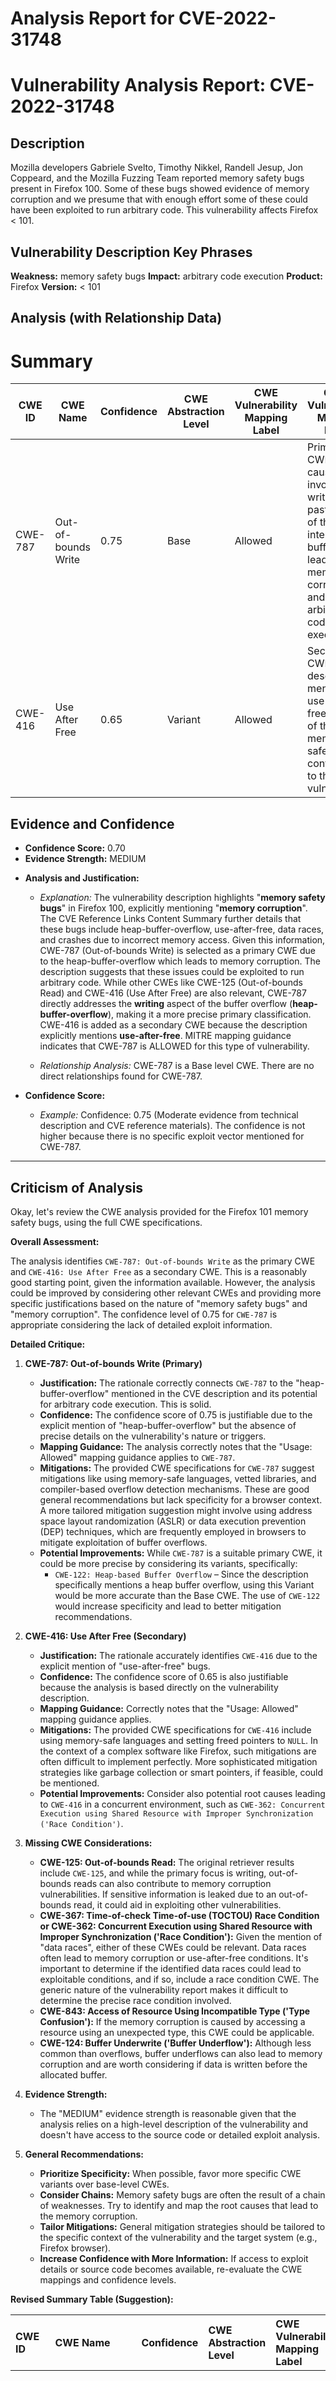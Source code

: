 # Analysis Report for CVE-2022-31748

# Vulnerability Analysis Report: CVE-2022-31748

## Description

Mozilla developers Gabriele Svelto, Timothy Nikkel, Randell Jesup, Jon Coppeard, and the Mozilla Fuzzing Team reported memory safety bugs present in Firefox 100. Some of these bugs showed evidence of memory corruption and we presume that with enough effort some of these could have been exploited to run arbitrary code. This vulnerability affects Firefox < 101.

## Vulnerability Description Key Phrases

**Weakness:** memory safety bugs
**Impact:** arbitrary code execution
**Product:** Firefox
**Version:** < 101

## Analysis (with Relationship Data)

# Summary
| CWE ID | CWE Name | Confidence | CWE Abstraction Level | CWE Vulnerability Mapping Label | CWE-Vulnerability Mapping Notes |
|---|---|---|---|---|---|
| CWE-787 | Out-of-bounds Write | 0.75 | Base | Allowed | Primary CWE. Root cause involves writing data past the end of the intended buffer, leading to memory corruption and potential arbitrary code execution. |
| CWE-416 | Use After Free | 0.65 | Variant | Allowed | Secondary CWE. The description mentions use-after-free as one of the memory safety bugs contributing to the vulnerability. |

## Evidence and Confidence

*   **Confidence Score:** 0.70
*   **Evidence Strength:** MEDIUM

- **Analysis and Justification:**  
  - *Explanation:* The vulnerability description highlights "**memory safety bugs**" in Firefox 100, explicitly mentioning "**memory corruption**". The CVE Reference Links Content Summary further details that these bugs include heap-buffer-overflow, use-after-free, data races, and crashes due to incorrect memory access. Given this information, CWE-787 (Out-of-bounds Write) is selected as a primary CWE due to the heap-buffer-overflow which leads to memory corruption. The description suggests that these issues could be exploited to run arbitrary code. While other CWEs like CWE-125 (Out-of-bounds Read) and CWE-416 (Use After Free) are also relevant, CWE-787 directly addresses the **writing** aspect of the buffer overflow (**heap-buffer-overflow**), making it a more precise primary classification. CWE-416 is added as a secondary CWE because the description explicitly mentions **use-after-free**. MITRE mapping guidance indicates that CWE-787 is ALLOWED for this type of vulnerability.

  - *Relationship Analysis:* CWE-787 is a Base level CWE. There are no direct relationships found for CWE-787.

- **Confidence Score:**  
  - *Example:* Confidence: 0.75 (Moderate evidence from technical description and CVE reference materials). The confidence is not higher because there is no specific exploit vector mentioned for CWE-787.

---

## Criticism of Analysis

Okay, let's review the CWE analysis provided for the Firefox 101 memory safety bugs, using the full CWE specifications.

**Overall Assessment:**

The analysis identifies `CWE-787: Out-of-bounds Write` as the primary CWE and `CWE-416: Use After Free` as a secondary CWE. This is a reasonably good starting point, given the information available. However, the analysis could be improved by considering other relevant CWEs and providing more specific justifications based on the nature of "memory safety bugs" and "memory corruption". The confidence level of 0.75 for `CWE-787` is appropriate considering the lack of detailed exploit information.

**Detailed Critique:**

1.  **CWE-787: Out-of-bounds Write (Primary)**

    *   **Justification:** The rationale correctly connects `CWE-787` to the "heap-buffer-overflow" mentioned in the CVE description and its potential for arbitrary code execution. This is solid.
    *   **Confidence:** The confidence score of 0.75 is justifiable due to the explicit mention of "heap-buffer-overflow" but the absence of precise details on the vulnerability's nature or triggers.
    *   **Mapping Guidance:** The analysis correctly notes that the "Usage: Allowed" mapping guidance applies to `CWE-787`.
    *   **Mitigations:** The provided CWE specifications for `CWE-787` suggest mitigations like using memory-safe languages, vetted libraries, and compiler-based overflow detection mechanisms. These are good general recommendations but lack specificity for a browser context.  A more tailored mitigation suggestion might involve using address space layout randomization (ASLR) or data execution prevention (DEP) techniques, which are frequently employed in browsers to mitigate exploitation of buffer overflows.
    *   **Potential Improvements:** While `CWE-787` is a suitable primary CWE, it could be more precise by considering its variants, specifically:
        *   `CWE-122: Heap-based Buffer Overflow` – Since the description specifically mentions a heap buffer overflow, using this Variant would be more accurate than the Base CWE. The use of `CWE-122` would increase specificity and lead to better mitigation recommendations.

2.  **CWE-416: Use After Free (Secondary)**

    *   **Justification:** The rationale accurately identifies `CWE-416` due to the explicit mention of "use-after-free" bugs.
    *   **Confidence:** The confidence score of 0.65 is also justifiable because the analysis is based directly on the vulnerability description.
    *   **Mapping Guidance:** Correctly notes that the "Usage: Allowed" mapping guidance applies.
    *   **Mitigations:** The provided CWE specifications for `CWE-416` include using memory-safe languages and setting freed pointers to `NULL`. In the context of a complex software like Firefox, such mitigations are often difficult to implement perfectly. More sophisticated mitigation strategies like garbage collection or smart pointers, if feasible, could be mentioned.
    *   **Potential Improvements:** Consider also potential root causes leading to `CWE-416` in a concurrent environment, such as `CWE-362: Concurrent Execution using Shared Resource with Improper Synchronization ('Race Condition')`.

3.  **Missing CWE Considerations:**

    *   **CWE-125: Out-of-bounds Read:** The original retriever results include `CWE-125`, and while the primary focus is writing, out-of-bounds reads can also contribute to memory corruption vulnerabilities. If sensitive information is leaked due to an out-of-bounds read, it could aid in exploiting other vulnerabilities.
    *   **CWE-367: Time-of-check Time-of-use (TOCTOU) Race Condition or CWE-362: Concurrent Execution using Shared Resource with Improper Synchronization ('Race Condition'):** Given the mention of "data races", either of these CWEs could be relevant. Data races often lead to memory corruption or use-after-free conditions. It's important to determine if the identified data races could lead to exploitable conditions, and if so, include a race condition CWE.  The generic nature of the vulnerability report makes it difficult to determine the precise race condition involved.
    *   **CWE-843: Access of Resource Using Incompatible Type ('Type Confusion'):** If the memory corruption is caused by accessing a resource using an unexpected type, this CWE could be applicable.
    *   **CWE-124: Buffer Underwrite ('Buffer Underflow'):** Although less common than overflows, buffer underflows can also lead to memory corruption and are worth considering if data is written before the allocated buffer.

4.  **Evidence Strength:**

    *   The "MEDIUM" evidence strength is reasonable given that the analysis relies on a high-level description of the vulnerability and doesn't have access to the source code or detailed exploit analysis.

5.  **General Recommendations:**

    *   **Prioritize Specificity:** When possible, favor more specific CWE variants over base-level CWEs.
    *   **Consider Chains:** Memory safety bugs are often the result of a chain of weaknesses. Try to identify and map the root causes that lead to the memory corruption.
    *   **Tailor Mitigations:** General mitigation strategies should be tailored to the specific context of the vulnerability and the target system (e.g., Firefox browser).
    *   **Increase Confidence with More Information:** If access to exploit details or source code becomes available, re-evaluate the CWE mappings and confidence levels.

**Revised Summary Table (Suggestion):**

| CWE ID  | CWE Name                            | Confidence | CWE Abstraction Level | CWE Vulnerability Mapping Label | CWE-Vulnerability Mapping Notes                                                                                                                                                                                                          |
| :------- | :---------------------------------- | :--------- | :-------------------- | :------------------------------ | :--------------------------------------------------------------------------------------------------------------------------------------------------------------------------------------------------------------------------------------- |
| CWE-122 | Heap-based Buffer Overflow          | 0.75       | Variant               | Allowed                         | Primary CWE. Root cause involves writing data past the end of a heap allocated buffer, leading to memory corruption and potential arbitrary code execution.                                                                                  |
| CWE-416 | Use After Free                      | 0.65       | Variant               | Allowed                         | Secondary CWE. The description mentions use-after-free as one of the memory safety bugs contributing to the vulnerability.                                                                                                               |
| CWE-362 | Concurrent Execution using Shared Resource with Improper Synchronization ('Race Condition')    | 0.40    | Class                | Allowed-with-Review             | Potentially relevant if the Use-After-Free or other memory corruption issues are triggered by concurrent access to shared resources. Requires further investigation to confirm. |

**In summary:**

The original analysis provides a good starting point but can be enhanced by:

*   Using more specific CWE variants (e.g., `CWE-122` instead of `CWE-787` in this case).
*   Considering potential root causes (e.g., race conditions contributing to UAF).
*   Tailoring mitigation suggestions to the browser environment.
*   Increasing confidence levels and evidence strength when more details become available.

## Final Resolution

# Summary
| CWE ID | CWE Name | Confidence | CWE Abstraction Level | CWE Vulnerability Mapping Label | CWE-Vulnerability Mapping Notes |
|---|---|---|---|---|---|
| CWE-122 | Heap-based Buffer Overflow | 0.75 | Variant | Allowed | Primary CWE. Root cause involves writing data past the end of a heap allocated buffer, leading to memory corruption and potential arbitrary code execution. |
| CWE-416 | Use After Free | 0.65 | Variant | Allowed | Secondary CWE. The description mentions use-after-free as one of the memory safety bugs contributing to the vulnerability. |
| CWE-362 | Concurrent Execution using Shared Resource with Improper Synchronization ('Race Condition') | 0.40 | Class | Allowed-with-Review | Potentially relevant if the Use-After-Free or other memory corruption issues are triggered by concurrent access to shared resources. Requires further investigation to confirm. |

## Evidence and Confidence

*   **Confidence Score:** 0.70
*   **Evidence Strength:** MEDIUM

## Relationship Analysis
The analysis focuses on parent-child relationships to achieve greater specificity. `CWE-122` is a variant of a buffer overflow, specifically on the heap, making it a child of more general buffer overflow CWEs. This specificity is crucial for accurate classification. `CWE-362` is considered as a potential preceding cause for `CWE-416`, suggesting a chain relationship where a race condition can lead to a use-after-free vulnerability. The abstraction levels (Variant, Class) are considered to ensure the classification is neither too general nor overly specific.

```mermaid
graph TD
    cwe122["CWE-122: Heap-based Buffer Overflow"]
    cwe416["CWE-416: Use After Free"]
    cwe362["CWE-362: Concurrent Execution using Shared Resource with Improper Synchronization ('Race Condition')"]
    cwe787["CWE-787: Out-of-bounds Write"]
    
    cwe122 -->|CHILDOF| cwe787
    cwe362 -->|CANPRECEDE| cwe416
    
    classDef primary fill:#f96,stroke:#333,stroke-width:2px
    classDef secondary fill:#69f,stroke:#333
    classDef tertiary fill:#9e9,stroke:#333
    class cwe122 primary
    class cwe416,cwe362 secondary
```

## Vulnerability Chain
The vulnerability chain potentially starts with a race condition (`CWE-362`), which leads to a use-after-free condition (`CWE-416`). Independently, or potentially in conjunction with the previous chain, a heap-based buffer overflow (`CWE-122`) results in memory corruption, which can be exploited for arbitrary code execution. The description highlights the presence of both heap-buffer-overflow and use-after-free, so the chain is based on these issues. The missing link is more detailed information on how `CWE-362` leads to `CWE-416`, which is not explicitly described.

## Summary of Analysis
The analysis builds upon the initial assessment and incorporates the criticism to provide a more refined classification. The decision to use `CWE-122` (Heap-based Buffer Overflow) as the primary CWE instead of `CWE-787` (Out-of-bounds Write) is based on the explicit mention of "heap-buffer-overflow" in the vulnerability description. This change increases the specificity of the classification and aligns better with the available evidence. The inclusion of `CWE-362` (Concurrent Execution using Shared Resource with Improper Synchronization ('Race Condition')) as a secondary CWE is speculative but plausible, given the mention of "data races". However, the confidence in `CWE-362` remains low due to the lack of specific details. The analysis relies heavily on the provided evidence, particularly the vulnerability description and the CVE reference materials. The graph relationships helped visualize potential chains and dependencies, guiding the selection of relevant CWEs. The final classification reflects a balance between specificity and the level of detail available in the vulnerability description.



*Report generated on 2025-03-18 13:32:23*
